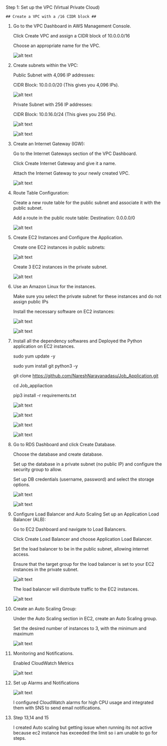 Step 1: Set up the VPC (Virtual Private Cloud)

    ## Create a VPC with a /16 CIDR block ##

1) Go to the VPC Dashboard in AWS Management Console.
 
     Click Create VPC and assign a CIDR block of   10.0.0.0/16 

     Choose an appropriate name for the VPC.

     ![alt text](image-9.png)

2) Create subnets within the VPC:

     Public Subnet with 4,096 IP addresses:

     CIDR Block: 10.0.0.0/20 (This gives you 4,096 IPs).

     ![alt text](image-10.png)



     Private Subnet with 256 IP addresses:

     CIDR Block: 10.0.16.0/24 (This gives you 256 IPs).
   
     ![alt text](image-11.png)


     ![alt text](image-13.png)



3) Create an Internet Gateway (IGW):

     Go to the Internet Gateways section of the VPC Dashboard.

     Click Create Internet Gateway and give it a name.

     Attach the Internet Gateway to your newly created VPC.

     ![alt text](image-14.png)

4) Route Table Configuration:

     Create a new route table for the public subnet and associate it with the public subnet.

     Add a route in the public route table:
     Destination: 0.0.0.0/0

     ![alt text](image-15.png)


5)  Create EC2 Instances and Configure the       Application.

     Create one EC2 instances in public subnets:

     ![alt text](image-16.png)


     Create 3 EC2 instances in the private subnet.

      ![alt text](image-18.png)

6)  Use an Amazon Linux for the instances.


     Make sure you select the private subnet for these instances and do not assign public IPs 
     
     
     Install the necessary software on EC2 instances:

     ![alt text](image-19.png)

     ![alt text](image-20.png)


 7)  Install all the dependency softwares and     Deployed the Python application on EC2 instances.

       sudo yum update -y

       sudo yum install git python3 -y

       git clone https://github.com/NareshNarayanadasu/Job_Application.git

       cd Job_appliaction

       pip3 install -r requirements.txt

       ![alt text](image-21.png)

       ![alt text](image-22.png)

       ![alt text](image-23.png)

       ![alt text](image-31.png)


 8) Go to RDS Dashboard and click Create Database.

      Choose the database and create database.

      Set up the database in a private subnet (no public IP) and configure the security group to allow.

      Set up DB credentials (username, password) and select the storage options.


      ![alt text](image-24.png)

      ![alt text](image-25.png)


9)  Configure Load Balancer and Auto Scaling
    Set up an Application Load Balancer (ALB):

       Go to EC2 Dashboard and navigate to Load Balancers.

       Click Create Load Balancer and choose Application Load Balancer.

       Set the load balancer to be in the public subnet, allowing internet access.

       Ensure that the target group for the load balancer is set to your EC2 instances in the private subnet.

       ![alt text](image-27.png)

       The load balancer will distribute traffic to the EC2 instances.

       ![alt text](image-26.png)



10) Create an Auto Scaling Group:

      Under the Auto Scaling section in EC2, create an Auto Scaling group.

      Set the desired number of instances to 3, with the minimum and maximum 

      ![alt text](image-28.png)

11) Monitoring and Notifications.

      Enabled CloudWatch Metrics

      ![alt text](image-29.png)



12. Set up Alarms and Notifications

     ![alt text](image-30.png)

     
    I configured CloudWatch alarms for high CPU usage and integrated them with SNS to send email notifications. 

 13)  Step 13,14 and 15 

      I created Auto scaling but getting issue when running its not active because ec2 instance has exceeded the limit so i am unable to go for steps.      